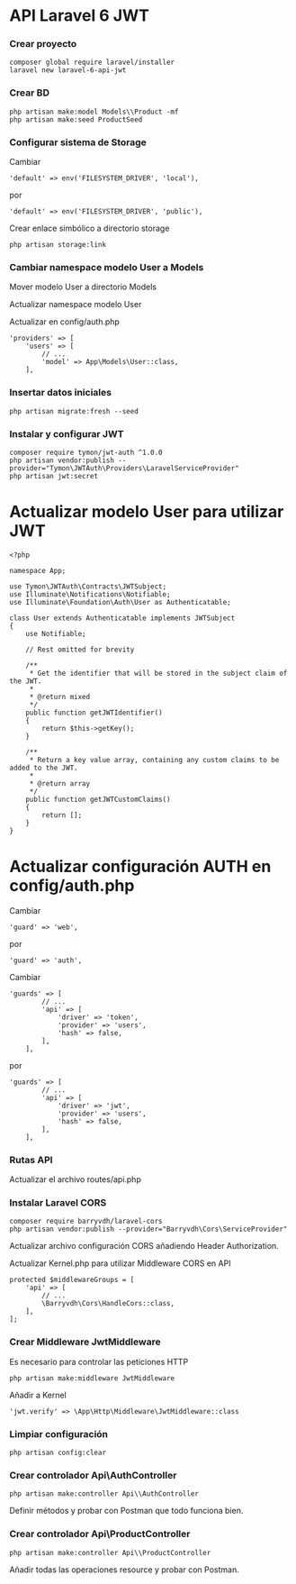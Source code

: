 # API Laravel 6 JWT

### Crear proyecto
```
composer global require laravel/installer
laravel new laravel-6-api-jwt
```

### Crear BD
```
php artisan make:model Models\\Product -mf
php artisan make:seed ProductSeed
```
### Configurar sistema de Storage
Cambiar
```
'default' => env('FILESYSTEM_DRIVER', 'local'),
```
por 
```
'default' => env('FILESYSTEM_DRIVER', 'public'),
```
Crear enlace simbólico a directorio storage
```
php artisan storage:link
```
### Cambiar namespace modelo User a Models

Mover modelo User a directorio Models

Actualizar namespace modelo User

Actualizar en config/auth.php
```
'providers' => [
    'users' => [
        // ...
        'model' => App\Models\User::class,
    ],
```
### Insertar datos iniciales
```
php artisan migrate:fresh --seed
```
### Instalar y configurar JWT
```
composer require tymon/jwt-auth ^1.0.0
php artisan vendor:publish --provider="Tymon\JWTAuth\Providers\LaravelServiceProvider"
php artisan jwt:secret
```
# Actualizar modelo User para utilizar JWT
```
<?php

namespace App;

use Tymon\JWTAuth\Contracts\JWTSubject;
use Illuminate\Notifications\Notifiable;
use Illuminate\Foundation\Auth\User as Authenticatable;

class User extends Authenticatable implements JWTSubject
{
    use Notifiable;

    // Rest omitted for brevity

    /**
     * Get the identifier that will be stored in the subject claim of the JWT.
     *
     * @return mixed
     */
    public function getJWTIdentifier()
    {
        return $this->getKey();
    }

    /**
     * Return a key value array, containing any custom claims to be added to the JWT.
     *
     * @return array
     */
    public function getJWTCustomClaims()
    {
        return [];
    }
}
```
# Actualizar configuración AUTH en config/auth.php
Cambiar 
```
'guard' => 'web',
```
por 
```
'guard' => 'auth',
```

Cambiar
```
'guards' => [
        // ...
        'api' => [
            'driver' => 'token',
            'provider' => 'users',
            'hash' => false,
        ],
    ],
```
por 
```
'guards' => [
        // ...
        'api' => [
            'driver' => 'jwt',
            'provider' => 'users',
            'hash' => false,
        ],
    ],
```
### Rutas API
Actualizar el archivo routes/api.php
### Instalar Laravel CORS    
```
composer require barryvdh/laravel-cors
php artisan vendor:publish --provider="Barryvdh\Cors\ServiceProvider"
```
Actualizar archivo configuración CORS añadiendo Header Authorization.

Actualizar Kernel.php para utilizar Middleware CORS en API
```
protected $middlewareGroups = [
    'api' => [
        // ...
        \Barryvdh\Cors\HandleCors::class,
    ],
];
```
### Crear Middleware JwtMiddleware
Es necesario para controlar las peticiones HTTP
```
php artisan make:middleware JwtMiddleware
```
Añadir a Kernel
```
'jwt.verify' => \App\Http\Middleware\JwtMiddleware::class
```
### Limpiar configuración
```
php artisan config:clear
```
### Crear controlador Api\\AuthController
```
php artisan make:controller Api\\AuthController
```
Definir métodos y probar con Postman que todo funciona bien.

### Crear controlador Api\\ProductController
```
php artisan make:controller Api\\ProductController
```
Añadir todas las operaciones resource y probar con Postman.